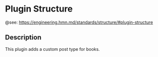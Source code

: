 # Plugin Structure

@see: https://engineering.hmn.md/standards/structure/#plugin-structure

## Description

This plugin adds a custom post type for books.